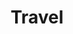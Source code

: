 ---
title: Travel
layout: category
permalink: /categories/travel/
taxonomy: travel
header:
  overlay_image: /assets/images/banner-travel.jpg
  overlay_filter: 0.5
  teaser: /assets/images/teaser-travel.jpg
excerpt: Travel and stuff.
---